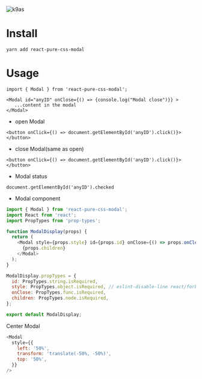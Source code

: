 ![k9as](https://user-images.githubusercontent.com/11001914/35435931-70b04be4-02c7-11e8-8446-50cb719475bc.png)



# Install

```
yarn add react-pure-css-modal
```


# Usage

```
import { Modal } from 'react-pure-css-modal';

<Modal id="anyID" onClose={() => {console.log("Modal close")}} >
   ...content in the modal
</Modal>
```


- open Modal
```
<button onClick={() => document.getElementById('anyID').click()}></button>
```

- close Modal(same as open)

```
<button onClick={() => document.getElementById('anyID').click()}></button>
```

- Modal status

```
document.getElementById('anyID').checked
```

- Modal component

```js
import { Modal } from 'react-pure-css-modal';
import React from 'react';
import PropTypes from 'prop-types';

function ModalDisplay(props) {
  return (
    <Modal style={props.style} id={props.id} onClose={() => props.onClose()}>
      {props.children}
    </Modal>
  );
}

ModalDisplay.propTypes = {
  id: PropTypes.string.isRequired,
  style: PropTypes.object.isRequired, // eslint-disable-line react/forbid-prop-types
  onClose: PropTypes.func.isRequired,
  children: PropTypes.node.isRequired,
};

export default ModalDisplay;
```

Center Modal

```js
<Modal
  style={{
    left: '50%',
    transform: 'translate(-50%, -50%)',
    top: '50%',
  }}
/>  
```
